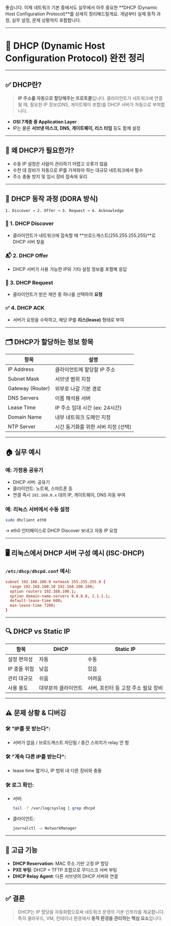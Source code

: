 좋습니다. 이제 네트워크 기본 중에서도 실무에서 아주 중요한 \*\*DHCP (Dynamic Host Configuration Protocol)\*\*를 상세히 정리해드릴게요. 개념부터 실제 동작 과정, 실무 설정, 문제 상황까지 포함합니다.

---

# 📡 DHCP (Dynamic Host Configuration Protocol) 완전 정리

---

## ✅ DHCP란?

> **IP 주소를 자동으로 할당해주는 프로토콜**입니다.
> 클라이언트가 네트워크에 연결될 때, 필요한 IP 정보(DNS, 게이트웨이 포함)를 DHCP 서버가 자동으로 부여합니다.

* **OSI 7계층 중 Application Layer**
* IP는 물론 **서브넷 마스크, DNS, 게이트웨이, 리스 타임** 등도 함께 설정

---

## 🔧 왜 DHCP가 필요한가?

* 수동 IP 설정은 사람이 관리하기 어렵고 오류가 많음
* 수천 대 장비가 자동으로 IP를 가져와야 하는 대규모 네트워크에서 필수
* 주소 충돌 방지 및 임시 장비 접속에 유리

---

## 🔁 DHCP 동작 과정 (DORA 방식)

```plaintext
1. Discover → 2. Offer → 3. Request → 4. Acknowledge
```

### 📶 1. DHCP Discover

* 클라이언트가 네트워크에 접속할 때 \*\*브로드캐스트(255.255.255.255)\*\*로 DHCP 서버 찾음

### 📬 2. DHCP Offer

* DHCP 서버가 사용 가능한 IP와 기타 설정 정보를 포함해 응답

### 📩 3. DHCP Request

* 클라이언트가 받은 제안 중 하나를 선택하여 **요청**

### ✅ 4. DHCP ACK

* 서버가 요청을 수락하고, 해당 IP를 **리스(lease)** 형태로 부여

---

## 🗂️ DHCP가 할당하는 정보 항목

| 항목               | 설명                     |
| ---------------- | ---------------------- |
| IP Address       | 클라이언트에 할당할 IP 주소       |
| Subnet Mask      | 서브넷 범위 지정              |
| Gateway (Router) | 외부로 나갈 기본 경로           |
| DNS Servers      | 이름 해석용 서버              |
| Lease Time       | IP 주소 임대 시간 (ex: 24시간) |
| Domain Name      | 내부 네트워크 도메인 지정         |
| NTP Server       | 시간 동기화를 위한 서버 지정 (선택)  |

---

## 🏠 실무 예시

### 예: 가정용 공유기

* DHCP 서버: 공유기
* 클라이언트: 노트북, 스마트폰 등
* 연결 즉시 `192.168.0.x` 대의 IP, 게이트웨이, DNS 자동 부여

### 예: 리눅스 서버에서 수동 설정

```bash
sudo dhclient eth0
```

→ eth0 인터페이스로 DHCP Discover 보내고 자동 IP 요청

---

## 🖥️ 리눅스에서 DHCP 서버 구성 예시 (ISC-DHCP)

### `/etc/dhcp/dhcpd.conf` 예시:

```conf
subnet 192.168.100.0 netmask 255.255.255.0 {
  range 192.168.100.10 192.168.100.100;
  option routers 192.168.100.1;
  option domain-name-servers 8.8.8.8, 1.1.1.1;
  default-lease-time 600;
  max-lease-time 7200;
}
```

---

## 🔍 DHCP vs Static IP

| 항목       | DHCP       | Static IP             |
| -------- | ---------- | --------------------- |
| 설정 편의성   | 자동         | 수동                    |
| IP 충돌 위험 | 낮음         | 있음                    |
| 관리 대규모   | 쉬움         | 어려움                   |
| 사용 용도    | 대부분의 클라이언트 | 서버, 프린터 등 고정 주소 필요 장비 |

---

## ⚠️ 문제 상황 & 디버깅

### 🛠️ "IP를 못 받는다":

* 서버가 없음 / 브로드캐스트 차단됨 / 중간 스위치가 relay 안 함

### 🛠️ "계속 다른 IP를 받는다":

* lease time 짧거나, IP 범위 내 다른 장비와 충돌

### 🛠️ 로그 확인:

* 서버:

  ```bash
  tail -f /var/log/syslog | grep dhcpd
  ```
* 클라이언트:

  ```bash
  journalctl -u NetworkManager
  ```

---

## 🧠 고급 기능

* **DHCP Reservation**: MAC 주소 기반 고정 IP 할당
* **PXE 부팅**: DHCP + TFTP 조합으로 무디스크 서버 부팅
* **DHCP Relay Agent**: 다른 서브넷의 DHCP 서버와 연결

---

## ✅ 결론

> DHCP는 IP 할당을 자동화함으로써 네트워크 운영의 기본 인프라를 제공합니다.
> 특히 클라우드, VM, 컨테이너 환경에서 **동적 환경을 관리하는 핵심 요소**입니다.
